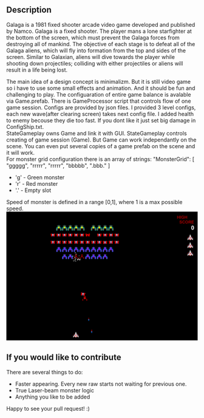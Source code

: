 ## Description
Galaga is a 1981 fixed shooter arcade video game developed and published by Namco. 
Galaga is a fixed shooter. The player mans a lone starfighter at the bottom of the screen, which must prevent the Galaga forces from destroying all of mankind. The objective of each stage is to defeat all of the Galaga aliens, which will fly into formation from the top and sides of the screen. Similar to Galaxian, aliens will dive towards the player while shooting down projectiles; colliding with either projectiles or aliens will result in a life being lost.

The main idea of a design concept is minimalizm. But it is still video game so i have to use some small effects and animation. And it should be fun and challenging to play.
The configuaration of entire game balance is avalable via Game.prefab. There is GameProcessor script that controls flow of one game session. Configs are provided by json files. I provided 3 level configs, each new wave(after clearing screen) takes next config file. 
I added health to enemy becouse they die too fast. If you dont like it just set big damage in ConfigShip.txt.  
StateGameplay owns Game and link it with GUI. StateGameplay controls creating of game session (Game). But Game can work independantly on the scene. You can even put several copies of a game prefab on the scene and it will work.  
For monster grid configuration there is an array of strings:
    "MonsterGrid": [
            "ggggg",
            "rrrrr",
            "rrrrr",
            "bbbbb",
            ".bbb."
        ]
* 'g' - Green monster
* 'r' - Red monster 
* '.' - Empty slot    
  
Speed of monster is defined in a range [0,1], where 1 is a max possible speed.
![](Images/Screenshot_0.png)
    
    
## If you would like to contribute
There are several things to do:  

* Faster appearing. Every new raw starts not waiting for previous one.
* True Laser-beam monster logic
* Anything you like to be added

Happy to see your pull request! :)
